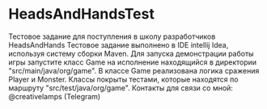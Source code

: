 # HeadsAndHandsTest
Тестовое задание для поступления в школу разработчиков HeadsAndHands
Тестовое задание выполнено в IDE intellij Idea, используя систему сборки Maven.
Для запуска демонстрации работы игры запустите класс Game на исполнение находящийся в директории "src/main/java/org/game". В классе Game реализована логика сражения Player и Monster.
Классы покрыты тестами, которые находятся по маршруту "src/test/java/org/game".
Контакты для связи со мной: @creativelamps (Telegram)
